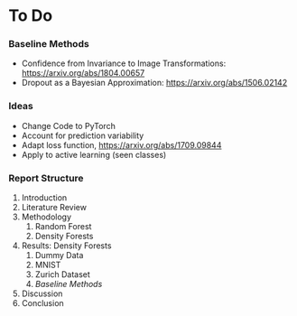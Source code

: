 # To Do

### Baseline Methods 
- Confidence from Invariance to Image Transformations: https://arxiv.org/abs/1804.00657
- Dropout as a Bayesian Approximation: https://arxiv.org/abs/1506.02142

### Ideas 
- Change Code to PyTorch
- Account for prediction variability
- Adapt loss function, https://arxiv.org/abs/1709.09844
- Apply to active learning (seen classes)

### Report Structure
1. Introduction
2. Literature Review
3. Methodology
   1. Random Forest
   1. Density Forests
4. Results: Density Forests
   1. Dummy Data
   2. MNIST
   3. Zurich Dataset
   4. _Baseline Methods_
5. Discussion
6. Conclusion